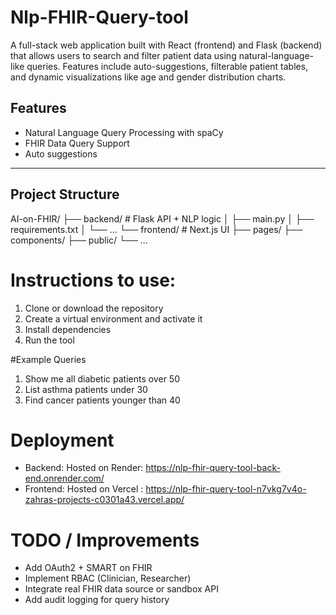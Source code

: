 # Nlp-FHIR-Query-tool
A full-stack web application built with React (frontend) and Flask (backend) that allows users to search and filter patient data using natural-language-like queries. Features include auto-suggestions, filterable patient tables, and dynamic visualizations like age and gender distribution charts.

## Features

-  Natural Language Query Processing with spaCy
-  FHIR Data Query Support
-  Auto suggestions
---

## Project Structure

AI-on-FHIR/
├── backend/ # Flask API + NLP logic
│ ├── main.py
│ ├── requirements.txt
│ └── ...
└── frontend/ # Next.js UI
├── pages/
├── components/
├── public/
└── ...

# Instructions to use: 

1. Clone or download the repository
2. Create a virtual environment and activate it
3. Install dependencies
4. Run the tool

#Example Queries 
1. Show me all diabetic patients over 50
2. List asthma patients under 30
3. Find cancer patients younger than 40


# Deployment
-  Backend: Hosted on Render: https://nlp-fhir-query-tool-back-end.onrender.com/
-  Frontend: Hosted on Vercel : https://nlp-fhir-query-tool-n7vkg7v4o-zahras-projects-c0301a43.vercel.app/

# TODO / Improvements
-   Add OAuth2 + SMART on FHIR
-   Implement RBAC (Clinician, Researcher)
-   Integrate real FHIR data source or sandbox API
-   Add audit logging for query history




